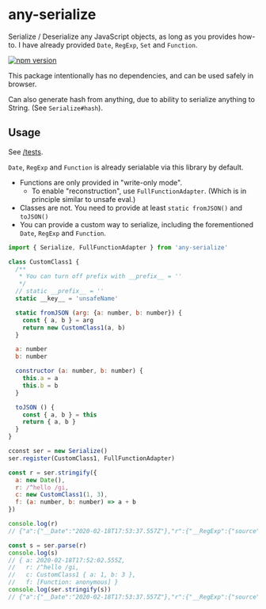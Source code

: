 # any-serialize

Serialize / Deserialize any JavaScript objects, as long as you provides how-to. I have already provided `Date`, `RegExp`, `Set` and `Function`.

[![npm version](https://badge.fury.io/js/any-serialize.svg)](https://badge.fury.io/js/any-serialize)

This package intentionally has no dependencies, and can be used safely in browser.

Can also generate hash from anything, due to ability to serialize anything to String. (See `Serialize#hash`).

## Usage

See [/tests](/tests).

`Date`, `RegExp` and `Function` is already serialable via this library by default.

- Functions are only provided in "write-only mode".
  - To enable "reconstruction", use `FullFunctionAdapter`. (Which is in principle similar to unsafe eval.)
- Classes are not. You need to provide at least `static fromJSON()` and `toJSON()`
- You can provide a custom way to serialize, including the forementioned `Date`, `RegExp` and `Function`.

```js
import { Serialize, FullFunctionAdapter } from 'any-serialize'

class CustomClass1 {
  /**
   * You can turn off prefix with __prefix__ = ''
   */
  // static __prefix__ = ''
  static __key__ = 'unsafeName'

  static fromJSON (arg: {a: number, b: number}) {
    const { a, b } = arg
    return new CustomClass1(a, b)
  }

  a: number
  b: number

  constructor (a: number, b: number) {
    this.a = a
    this.b = b
  }

  toJSON () {
    const { a, b } = this
    return { a, b }
  }
}

cconst ser = new Serialize()
ser.register(CustomClass1, FullFunctionAdapter)

const r = ser.stringify({
  a: new Date(),
  r: /^hello /gi,
  c: new CustomClass1(1, 3),
  f: (a: number, b: number) => a + b
})

console.log(r)
// {"a":{"__Date":"2020-02-18T17:53:37.557Z"},"r":{"__RegExp":{"source":"^hello ","flags":"gi"}},"c":{"__unsafeName":{"a":1,"b":3}},"f":{"__Function":"(a, b) => a + b"}}

const s = ser.parse(r)
console.log(s)
// { a: 2020-02-18T17:52:02.555Z,
//   r: /^hello /gi,
//   c: CustomClass1 { a: 1, b: 3 },
//   f: [Function: anonymous] }
console.log(ser.stringify(s))
// {"a":{"__Date":"2020-02-18T17:53:37.557Z"},"r":{"__RegExp":{"source":"^hello ","flags":"gi"}},"c":{"__unsafeName":{"a":1,"b":3}},"f":{"__Function":"(a, b) => a + b"}}
```
